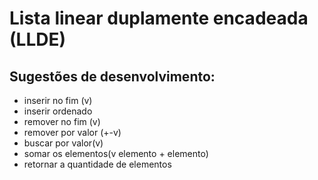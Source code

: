 # Lista linear duplamente encadeada (LLDE)

## Sugestões de desenvolvimento:
- inserir no fim (v)
- inserir ordenado
- remover no fim (v)
- remover por valor (+-v)
- buscar por valor(v)
- somar os elementos(v elemento + elemento)
- retornar a quantidade de elementos
